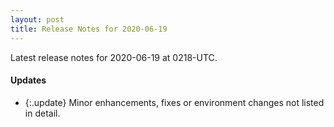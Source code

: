 ```yaml
---
layout: post
title: Release Notes for 2020-06-19
---
```


Latest release notes for 2020-06-19 at 0218-UTC.

<div class='updates' markdown='1'>

#### Updates

- {:.update} Minor enhancements, fixes or environment changes not listed in detail.

</div>


